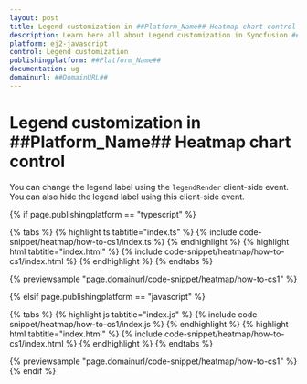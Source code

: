 ```yaml
---
layout: post
title: Legend customization in ##Platform_Name## Heatmap chart control | Syncfusion
description: Learn here all about Legend customization in Syncfusion ##Platform_Name## Heatmap chart control of Syncfusion Essential JS 2 and more.
platform: ej2-javascript
control: Legend customization 
publishingplatform: ##Platform_Name##
documentation: ug
domainurl: ##DomainURL##
---
```


# Legend customization in ##Platform_Name## Heatmap chart control

You can change the legend label using the `legendRender` client-side event. You can also hide the legend label using this client-side event.

{% if page.publishingplatform == "typescript" %}

 {% tabs %}
{% highlight ts tabtitle="index.ts" %}
{% include code-snippet/heatmap/how-to-cs1/index.ts %}
{% endhighlight %}
{% highlight html tabtitle="index.html" %}
{% include code-snippet/heatmap/how-to-cs1/index.html %}
{% endhighlight %}
{% endtabs %}
        
{% previewsample "page.domainurl/code-snippet/heatmap/how-to-cs1" %}

{% elsif page.publishingplatform == "javascript" %}

{% tabs %}
{% highlight js tabtitle="index.js" %}
{% include code-snippet/heatmap/how-to-cs1/index.js %}
{% endhighlight %}
{% highlight html tabtitle="index.html" %}
{% include code-snippet/heatmap/how-to-cs1/index.html %}
{% endhighlight %}
{% endtabs %}

{% previewsample "page.domainurl/code-snippet/heatmap/how-to-cs1" %}
{% endif %}